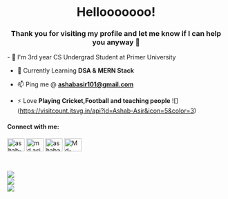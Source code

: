 <h1 align="center">Hellooooooo!</h1>
<h3 align="center">Thank you for visiting my profile and let me know if I can help you anyway 🤩</h3>
- 🔭 I'm 3rd year CS Undergrad Student at Primer University

- 🌱 Currently Learning **DSA & MERN Stack**

- 📫 Ping me @ **ashabasir101@gmail.com**

- ⚡ Love **Playing Cricket,Football and teaching people**
![]
<br>(https://visitcount.itsvg.in/api?id=Ashab-Asir&icon=5&color=3)
<h4 align="left">Connect with me:</h3>
<p align="left">
<a href="https://www.linkedin.com/in/ashab-asir-b0165622a/" target="blank"><img align="center" src="https://raw.githubusercontent.com/rahuldkjain/github-profile-readme-generator/master/src/images/icons/Social/linked-in-alt.svg" alt="ashab-asir-b0165622a" height="30" width="40" /></a>
<a href="https://www.facebook.com/md.asir.5473/" target="blank"><img align="center" src="https://raw.githubusercontent.com/rahuldkjain/github-profile-readme-generator/master/src/images/icons/Social/facebook.svg" alt="md.asir.5473" height="30" width="40" /></a>
<a href="https://www.hackerrank.com/ashabasir101" target="blank"><img align="center" src="https://raw.githubusercontent.com/rahuldkjain/github-profile-readme-generator/master/src/images/icons/Social/hackerrank.svg" alt="ashabasir101" height="30" width="40" /></a>
<a href="https://leetcode.com/Ashab-Asir/" target="blank"><img align="center" src="https://camo.githubusercontent.com/7c89b46de0f34cfcc4d8c7217c2359d1b1af78c72151f73f4e81b7aa127ca4c6/68747470733a2f2f692e696d6775722e636f6d2f49735335786b5a2e706e67" alt="Md-Asir" height="30" width="40" /></a>
</p>
<br>

![](https://github-readme-stats.vercel.app/api?username=Ashab-Asir&theme=blue-green&hide_border=false&include_all_commits=false&count_private=false)<br/>
![](https://github-readme-streak-stats.herokuapp.com/?user=Ashab-Asir&theme=blue-green&hide_border=false)<br/>
![](https://github-readme-stats.vercel.app/api/top-langs/?username=Ashab-Asir&theme=blue-green&hide_border=false&include_all_commits=false&count_private=false&layout=compact)

